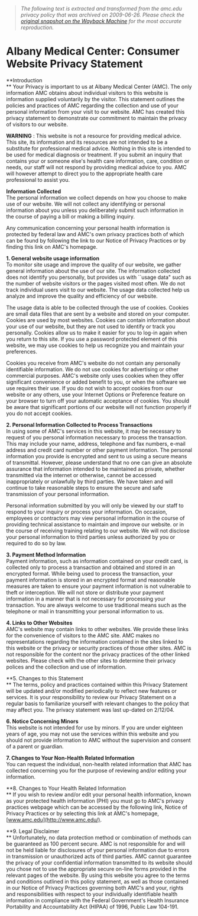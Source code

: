 > *The following text is extracted and transformed from the amc.edu privacy policy that was archived on 2009-06-26. Please check the [original snapshot on the Wayback Machine](https://web.archive.org/web/20090626010025id_/http%3A//www.amc.edu/About%2520Us/web_privacy.html) for the most accurate reproduction.*

# Albany Medical Center: Consumer Website Privacy Statement

**Introduction  
** Your Privacy is important to us at Albany Medical Center (AMC). The only information AMC obtains about individual visitors to this website is information supplied voluntarily by the visitor. This statement outlines the policies and practices of AMC regarding the collection and use of your personal information from your visit to our website. AMC has created this privacy statement to demonstrate our commitment to maintain the privacy of visitors to our website.

**WARNING** : This website is not a resource for providing medical advice. This site, its information and its resources are not intended to be a substitute for professional medical advice. Nothing in this site is intended to be used for medical diagnosis or treatment. If you submit an inquiry that contains your or someone else's health care information, care, condition or needs, our staff will not respond by providing medical advice to you. AMC will however attempt to direct you to the appropriate health care professional to assist you.

**Information Collected**  
The personal information we collect depends on how you choose to make use of our website. We will not collect any identifying or personal information about you unless you deliberately submit such information in the course of paying a bill or making a billing inquiry. 

Any communication concerning your personal health information is protected by federal law and AMC's own privacy practices both of which can be found by following the link to our Notice of Privacy Practices or by finding this link on AMC's homepage.

**1\. General website usage information**  
To monitor site usage and improve the quality of our website, we gather general information about the use of our site. The information collected does not identify you personally, but provides us with ``usage data" such as the number of website visitors or the pages visited most often. We do not track individual users visit to our website. The usage data collected help us analyze and improve the quality and efficiency of our website.

The usage data is able to be collected through the use of cookies. Cookies are small data files that are sent by a website and stored on your computer. Cookies are used by most websites. Cookies can contain information about your use of our website, but they are not used to identify or track you personally. Cookies allow us to make it easier for you to log-in again when you return to this site. If you use a password protected element of this website, we may use cookies to help us recognize you and maintain your preferences.

Cookies you receive from AMC's website do not contain any personally identifiable information. We do not use cookies for advertising or other commercial purposes. AMC's website only uses cookies when they offer significant convenience or added benefit to you, or when the software we use requires their use. If you do not wish to accept cookies from our website or any others, use your Internet Options or Preference feature on your browser to turn off your automatic acceptance of cookies. You should be aware that significant portions of our website will not function properly if you do not accept cookies.

**2\. Personal Information Collected to Process Transactions**  
In using some of AMC's services in this website, it may be necessary to request of you personal information necessary to process the transaction. This may include your name, address, telephone and fax numbers, e-mail address and credit card number or other payment information. The personal information you provide is encrypted and sent to us using a secure means of transmittal. However, please understand that no one can give an absolute assurance that information intended to be maintained as private, whether transmitted via the internet or otherwise, cannot be accessed inappropriately or unlawfully by third parties. We have taken and will continue to take reasonable steps to ensure the secure and safe transmission of your personal information.

Personal information submitted by you will only be viewed by our staff to respond to your inquiry or process your information. On occasion, employees or contractors may view personal information in the course of providing technical assistance to maintain and improve our website. or in the course of receiving training relating to our website. We will not disclose your personal information to third parties unless authorized by you or required to do so by law.

**3\. Payment Method Information**  
Payment information, such as information contained on your credit card, is collected only to process a transaction and obtained and stored in an encrypted format. While being used to process the transaction, your payment information is stored in an encrypted format and reasonable measures are taken to ensure your payment information is not vulnerable to theft or interception. We will not store or distribute your payment information in a manner that is not necessary for processing your transaction. You are always welcome to use traditional means such as the telephone or mail in transmitting your personal information to us.

**4\. Links to Other Websites**  
AMC's website may contain links to other websites. We provide these links for the convenience of visitors to the AMC site. AMC makes no representations regarding the information contained in the sites linked to this website or the privacy or security practices of those other sites. AMC is not responsible for the content nor the privacy practices of the other linked websites. Please check with the other sites to determine their privacy polices and the collection and use of information.

**5\. Changes to this Statement  
** The terms, policy and practices contained within this Privacy Statement will be updated and/or modified periodically to reflect new features or services. It is your responsibility to review our Privacy Statement on a regular basis to familiarize yourself with relevant changes to the policy that may affect you. The privacy statement was last up-dated on 2/12/04.

**6\. Notice Concerning Minors**  
This website is not intended for use by minors. If you are under eighteen years of age, you may not use the services within this website and you should not provide information to AMC without the supervision and consent of a parent or guardian.

**7\. Changes to Your Non-Health Related Information**  
You can request the individual, non-health related information that AMC has collected concerning you for the purpose of reviewing and/or editing your information.

**8\. Changes to Your Health Related Information  
** If you wish to review and/or edit your personal health information, known as your protected health information (PHI) you must go to AMC's privacy practices webpage which can be accessed by the following link, Notice of Privacy Practices or by selecting this link at AMC's homepage, [www.amc.edu](http://www.amc.edu/).

**9\. Legal Disclaimer  
** Unfortunately, no data protection method or combination of methods can be guaranteed as 100 percent secure. AMC is not responsible for and will not be held liable for disclosures of your personal information due to errors in transmission or unauthorized acts of third parties. AMC cannot guarantee the privacy of your confidential information transmitted to its website should you chose not to use the appropriate secure on-line forms provided in the relevant pages of the website. By using this website you agree to the terms and conditions outlined in this policy statement, as well as those contained in our Notice of Privacy Practices governing both AMC's and your, rights and responsibilities with respect to your individually identifiable health information in compliance with the Federal Government's Health Insurance Portability and Accountability Act (HIPAA) of 1996, Public Law 104-191.
